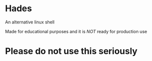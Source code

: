 # Hades
An alternative linux shell

Made for educational purposes and it is *NOT* ready for production use

# Please do not use this seriously
